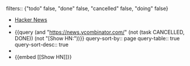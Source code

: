 filters:: {"todo" false, "done" false, "cancelled" false, "doing" false}

- [Hacker News](https://news.ycombinator.com/)
-
- {{query (and "https://news.ycombinator.com/" (not (task CANCELLED, DONE)) (not "[Show HN:"))}}
  query-sort-by:: page
  query-table:: true
  query-sort-desc:: true
-
- {{embed [[Show HN]]}}